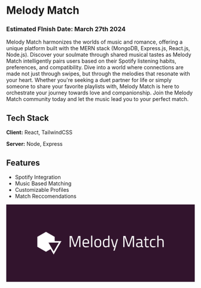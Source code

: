 
# Melody Match

### Estimated FInish Date: March 27th 2024

Melody Match harmonizes the worlds of music and romance, offering a unique platform built with the MERN stack (MongoDB, Express.js, React.js, Node.js). Discover your soulmate through shared musical tastes as Melody Match intelligently pairs users based on their Spotify listening habits, preferences, and compatibility. Dive into a world where connections are made not just through swipes, but through the melodies that resonate with your heart. Whether you're seeking a duet partner for life or simply someone to share your favorite playlists with, Melody Match is here to orchestrate your journey towards love and companionship. Join the Melody Match community today and let the music lead you to your perfect match.


## Tech Stack

**Client:** React, TailwindCSS

**Server:** Node, Express


## Features

- Spotify Integration
- Music Based Matching
- Customizable Profiles
- Match Reccomendations

![Example Image](cover.png)





